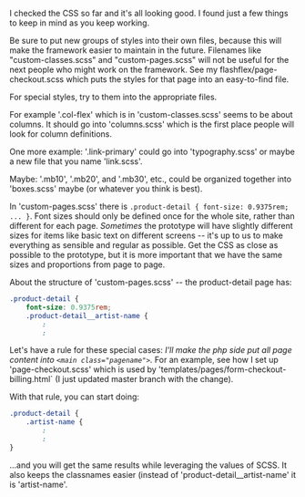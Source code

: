 I checked the CSS so far and it's all looking good. I found just a few things to keep in mind as you keep working.

Be sure to put new groups of styles into their own files, because this will make the framework easier to maintain in the future. Filenames like "custom-classes.scss" and "custom-pages.scss" will not be useful for the next people who might work on the framework. See my flashflex/page-checkout.scss which puts the styles for that page into an easy-to-find file. 

For special styles, try to them into the appropriate files. 

For example '.col-flex' which is in 'custom-classes.scss' seems to be about columns. It should go into 'columns.scss' which is the first place people will look for column definitions.

One more example: '.link-primary' could go into 'typography.scss' or maybe a new file that you name 'link.scss'.

Maybe: '.mb10', '.mb20', and '.mb30', etc., could be organized together into 'boxes.scss' maybe (or whatever you think is best).

In 'custom-pages.scss' there is `.product-detail { font-size: 0.9375rem; ... }`. Font sizes should only be defined once for the whole site, rather than different for each page. _Sometimes_ the prototype will have slightly different sizes for items like basic text on different screens -- it's up to us to make everything as sensible and regular as possible. Get the CSS as close as possible to the prototype, but it is more important that we have the same sizes and proportions from page to page.

About the structure of 'custom-pages.scss' -- the product-detail page has:

```css
.product-detail {
    font-size: 0.9375rem;
    .product-detail__artist-name {
        :
        :
```

Let's have a rule for these special cases: *I'll make the php side put all page content into `<main class="pagename">`.* For an example, see how I set up 'page-checkout.scss' which is used by 'templates/pages/form-checkout-billing.html` (I just updated master branch with the change). 

With that rule, you can start doing:

```css
.product-detail {
    .artist-name {
        :
        :
}
```

...and you will get the same results while leveraging the values of SCSS. It also keeps the classnames easier (instead of 'product-detail__artist-name' it is 'artist-name'.

